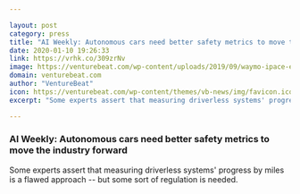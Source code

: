 ```yaml
---

layout: post
category: press
title: "AI Weekly: Autonomous cars need better safety metrics to move the industry forward"
date: 2020-01-10 19:26:33
link: https://vrhk.co/309zrNv
image: https://venturebeat.com/wp-content/uploads/2019/09/waymo-ipace-e1572290208222.jpg?w=1200&strip=all
domain: venturebeat.com
author: "VentureBeat"
icon: https://venturebeat.com/wp-content/themes/vb-news/img/favicon.ico
excerpt: "Some experts assert that measuring driverless systems' progress by miles is a flawed approach -- but some sort of regulation is needed."

---
```


### AI Weekly: Autonomous cars need better safety metrics to move the industry forward

Some experts assert that measuring driverless systems' progress by miles is a flawed approach -- but some sort of regulation is needed.